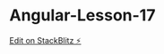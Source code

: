# Angular-Lesson-17

[Edit on StackBlitz ⚡️](https://stackblitz.com/edit/stackblitz-starters-9nejg5)
